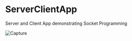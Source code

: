 # ServerClientApp
Server and Client App demonstrating Socket Programming

![Capture](https://user-images.githubusercontent.com/46577873/99574051-e37c3e80-29fc-11eb-9f1d-3f481fa5282b.jpg)
